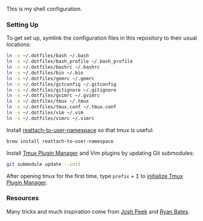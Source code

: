 This is my shell configuration.

### Setting Up

To get set up, symlink the configuration files in this repository to their usual locations:

```sh
ln -s ~/.dotfiles/bash ~/.bash
ln -s ~/.dotfiles/bash_profile ~/.bash_profile
ln -s ~/.dotfiles/bashrc ~/.bashrc
ln -s ~/.dotfiles/bin ~/.bin
ln -s ~/.dotfiles/gemrc ~/.gemrc
ln -s ~/.dotfiles/gitconfig ~/.gitconfig
ln -s ~/.dotfiles/gitignore ~/.gitignore
ln -s ~/.dotfiles/gvimrc ~/.gvimrc
ln -s ~/.dotfiles/tmux ~/.tmux
ln -s ~/.dotfiles/tmux.conf ~/.tmux.conf
ln -s ~/.dotfiles/vim ~/.vim
ln -s ~/.dotfiles/vimrc ~/.vimrc
```

Install [reattach-to-user-namespace](https://github.com/ChrisJohnsen/tmux-MacOSX-pasteboard) so
that tmux is useful:

```sh
brew install reattach-to-user-namespace
```

Install [Tmux Plugin Manager](https://github.com/tmux-plugins/tpm) and Vim plugins by updating
Git submodules:

```sh
git submodule update --init
```

After opening tmux for the first time, type `prefix` + <kbd>I</kbd> to
[initialize Tmux Plugin Manager](https://github.com/tmux-plugins/tpm).

### Resources

Many tricks and much inspiration come from [Josh Peek](https://github.com/josh/dotfiles)
and [Ryan Bates](https://github.com/ryanb/dotfiles).

